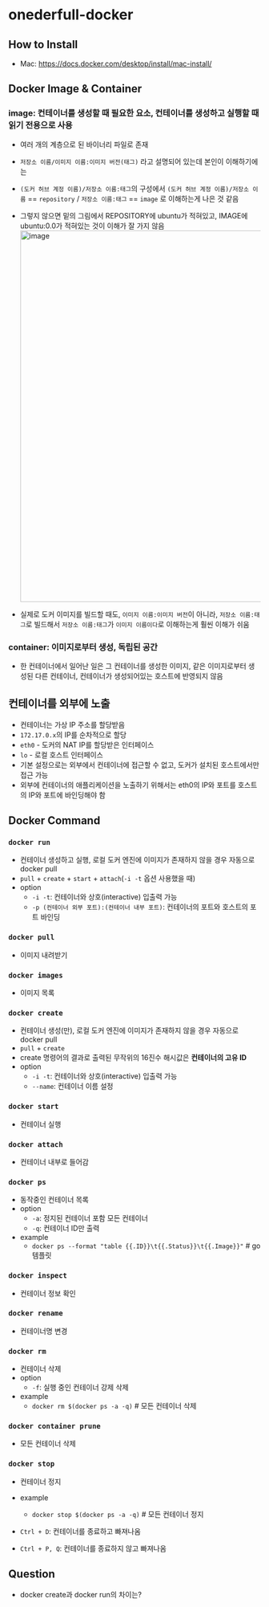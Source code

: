 # onederfull-docker
## How to Install
- Mac: https://docs.docker.com/desktop/install/mac-install/

## Docker Image & Container
### image: 컨테이너를 생성할 때 필요한 요소, 컨테이너를 생성하고 실행할 때 읽기 전용으로 사용
- 여러 개의 계층으로 된 바이너리 파일로 존재
- `저장소 이름/이미지 이름:이미지 버전(태그)` 라고 설명되어 있는데 본인이 이해하기에는
- `(도커 허브 계정 이름)/저장소 이름:태그`의 구성에서 `(도커 허브 계정 이름)/저장소 이름` == `repository` / `저장소 이름:태그` == `image` 로 이해하는게 나은 것 같음

- 그렇지 않으면 밑의 그림에서 REPOSITORY에 ubuntu가 적혀있고, IMAGE에 ubuntu:0.0가 적혀있는 것이 이해가 잘 가지 않음
   <img width="740" alt="image" src="https://github.com/jiOnederfull/onederfull-docker/assets/48719289/809f4726-45a0-4241-b03c-f59a64ab0a94">
- 실제로 도커 이미지를 빌드할 때도, `이미지 이름:이미지 버전`이 아니라, `저장소 이름:태그`로 빌드해서 `저장소 이름:태그`가 `이미지 이름이다`로 이해하는게 훨씬 이해가 쉬움

### container: 이미지로부터 생성, 독립된 공간
- 한 컨테이너에서 일어난 일은 그 컨테이너를 생성한 이미지, 같은 이미지로부터 생성된 다른 컨테이너, 컨테이너가 생성되어있는 호스트에 반영되지 않음

## 컨테이너를 외부에 노출
- 컨테이너는 가상 IP 주소를 할당받음
- `172.17.0.x`의 IP를 순차적으로 할당
- `eth0` - 도커의 NAT IP를 할당받은 인터페이스
- `lo` - 로컬 호스트 인터페이스
- 기본 설정으로는 외부에서 컨테이너에 접근할 수 없고, 도커가 설치된 호스트에서만 접근 가능
- 외부에 컨테이너의 애플리케이션을 노출하기 위해서는 eth0의 IP와 포트를 호스트의 IP와 포트에 바인딩해야 함


## Docker Command
### `docker run`
- 컨테이너 생성하고 실행, 로컬 도커 엔진에 이미지가 존재하지 않을 경우 자동으로 docker pull
- `pull` + `create` + `start` + `attach`(`-i -t` 옵션 사용했을 때)
- option
  - `-i -t`: 컨테이너와 상호(interactive) 입출력 가능
  - `-p (컨테이너 외부 포트):(컨테이너 내부 포트)`: 컨테이너의 포트와 호스트의 포트 바인딩

### `docker pull`
- 이미지 내려받기

### `docker images`
- 이미지 목록

### `docker create`
- 컨테이너 생성(만), 로컬 도커 엔진에 이미지가 존재하지 않을 경우 자동으로 docker pull
- `pull` + `create`
- create 명령어의 결과로 출력된 무작위의 16진수 해시값은 **컨테이너의 고유 ID**
- option
   - `-i -t`: 컨테이너와 상호(interactive) 입출력 가능
   - `--name`: 컨테이너 이름 설정

### `docker start`
- 컨테이너 실행

### `docker attach`
- 컨테이너 내부로 들어감

### `docker ps`
- 동작중인 컨테이너 목록
- option
   - `-a`: 정지된 컨테이너 포함 모든 컨테이너
   - `-q`: 컨테이너 ID만 출력
- example
   - `docker ps --format "table {{.ID}}\t{{.Status}}\t{{.Image}}"` # go 템플릿

### `docker inspect`
- 컨테이너 정보 확인

### `docker rename`
- 컨테이너명 변경

### `docker rm`
- 컨테이너 삭제
- option
   - `-f`: 실행 중인 컨테이너 강제 삭제
- example
   - `docker rm $(docker ps -a -q)` # 모든 컨테이너 삭제
 
### `docker container prune`
- 모든 컨테이너 삭제
 

### `docker stop`
- 컨테이너 정지
- example
   - `docker stop $(docker ps -a -q)` # 모든 컨테이너 정지



- `Ctrl + D`: 컨테이너를 종료하고 빠져나옴
- `Ctrl + P, Q`: 컨테이너를 종료하지 않고 빠져나옴

## Question
- docker create과 docker run의 차이는?
